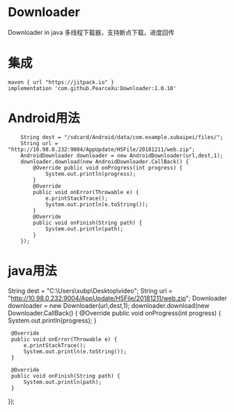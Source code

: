 # Downloader
Downloader in java 多线程下载器，支持断点下载，进度回传

# 集成
    maven { url "https://jitpack.io" }
    implementation 'com.github.PearceXu:Downloader:1.0.10'
# Android用法
        String dest = "/sdcard/Android/data/com.example.xubaipei/files/";
        String url = "http://10.98.0.232:9004/AppUpdate/H5File/20181211/web.zip";
        AndroidDownloader downloader = new AndroidDownloader(url,dest,1);
        downloader.download(new AndroidDownloader.CallBack() {
            @Override public void onProgress(int progress) {
                System.out.println(progress);
            }
            @Override
            public void onError(Throwable e) {
                e.printStackTrace();
                System.out.println(e.toString());
            }
            @Override
            public void onFinish(String path) {
                System.out.println(path);
            }
        });
# java用法
String dest = "C:\\Users\\xubp\\Desktop\\video";
String url = "http://10.98.0.232:9004/AppUpdate/H5File/20181211/web.zip";
Downloader downloader = new Downloader(url,dest,1);
 downloader.download(new Downloader.CallBack() {
     @Override
     public void onProgress(int progress) {
         System.out.println(progress);
     }

     @Override
     public void onError(Throwable e) {
         e.printStackTrace();
         System.out.println(e.toString());
     }

     @Override
     public void onFinish(String path) {
         System.out.println(path);
     }
 });

